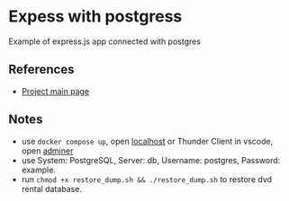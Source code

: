 
# Expess with postgress
Example of express.js app connected with postgres

## References
- [Project main page](https://github.com/IDriuk/playground)

## Notes
- use ```docker compose up```, open [localhost](http://localhost:3000/) or Thunder Client in vscode, open [adminer](http://localhost:8080/)
- use System: PostgreSQL, Server: db, Username: postgres, Password: example.
- run ```chmod +x restore_dump.sh && ./restore_dump.sh``` to restore dvd rental database.
